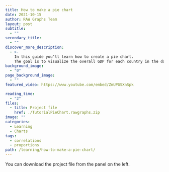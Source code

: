 ```yaml
---
title: How to make a pie chart
date: 2021-10-15
author: RAW Graphs Team
layout: post
subtitle:
  - ""
secondary_title:
  - ""
discover_more_description:
  - >-
    In this guide you’ll learn how to create a pie chart.
    The goal is to visualize the overall GDP for each country in the dataset and visualize its composition (shares of industry, agriculture and service).
background_image:
  - "0"
page_background_image:
  - ""
featured_video: https://www.youtube.com/embed/ZmUPGSXnSpk

reading_time:
  - "2"
files:
  - title: Project file
    href: ./TutorialPieChart.rawgraphs.zip
image: ""
categories:
  - Learning
  - Charts
tags:
  - correlations
  - proportions
path: /learning/how-to-make-a-pie-chart/
---
```


You can download the project file from the panel on the left.

